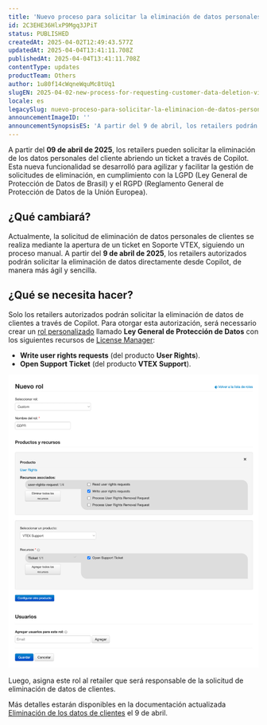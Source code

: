 ```yaml
---
title: 'Nuevo proceso para solicitar la eliminación de datos personales vía Copilot'
id: 2C3EHE36HlxP9Mgq3JPiT
status: PUBLISHED
createdAt: 2025-04-02T12:49:43.577Z
updatedAt: 2025-04-04T13:41:11.708Z
publishedAt: 2025-04-04T13:41:11.708Z
contentType: updates
productTeam: Others
author: 1u80f14cWqneWquMc8tUq1
slugEN: 2025-04-02-new-process-for-requesting-customer-data-deletion-via-copilot
locale: es
legacySlug: nuevo-proceso-para-solicitar-la-eliminacion-de-datos-personales-via-copilot
announcementImageID: ''
announcementSynopsisES: 'A partir del 9 de abril, los retailers podrán solicitar la eliminación de datos de clientes directamente vía Copilot.'
---
```


A partir del **09 de abril de 2025**, los retailers pueden solicitar la eliminación de los datos personales del cliente abriendo un ticket a través de Copilot. Esta nueva funcionalidad se desarrolló para agilizar y facilitar la gestión de solicitudes de eliminación, en cumplimiento con la LGPD (Ley General de Protección de Datos de Brasil) y el RGPD (Reglamento General de Protección de Datos de la Unión Europea).

## ¿Qué cambiará?

Actualmente, la solicitud de eliminación de datos personales de clientes se realiza mediante la apertura de un ticket en Soporte VTEX, siguiendo un proceso manual. A partir del **9 de abril de 2025**, los retailers autorizados podrán solicitar la eliminación de datos directamente desde Copilot, de manera más ágil y sencilla. 

## ¿Qué se necesita hacer?

Solo los retailers autorizados podrán solicitar la eliminación de datos de clientes a través de Copilot. Para otorgar esta autorización, será necessario crear un [rol personalizado](/es/tutorial/criar-perfil-de-acesso) llamado **Ley General de Protección de Datos** con los siguientes recursos de [License Manager](/es/tutorial/license-manager-resources):
- **Write user rights requests** (del producto **User Rights**).
- **Open Support Ticket** (del producto **VTEX Support**).

![perfil-de-acesso-gdpr](https://raw.githubusercontent.com/vtexdocs/help-center-content/refs/heads/main/docs/es/announcements/2025-04-02-nuevo-proceso-para-solicitar-la-eliminacion-de-datos-personales-via-copilot_1.jpg)

Luego, asigna este rol al retailer que será responsable de la solicitud de eliminación de datos de clientes.

Más detalles estarán disponibles en la documentación actualizada [Eliminación de los datos de clientes](/es/tutorial/erasing-customer-data--1R9Fn7A06Ifj4R9YD4JTKU) el 9 de abril.

